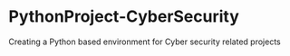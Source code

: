 # PythonProject-CyberSecurity
Creating a Python based environment for Cyber security related projects
